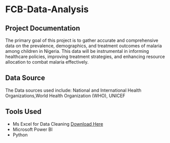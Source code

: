 # FCB-Data-Analysis
## Project Documentation
The primary goal of this project is to gather accurate and comprehensive data on the prevalence, demographics, and treatment outcomes of malaria among children in Nigeria. This data will be instrumental in informing healthcare policies, improving treatment strategies, and enhancing resource allocation to combat malaria effectively.

## Data Source
The Data sources used include: National and International Health Organizations,World Health Organization (WHO), UNICEF

## Tools Used
- Ms Excel for Data Cleaning [Download Here](www.microsoft.com)
- Microsoft Power BI
- Python
